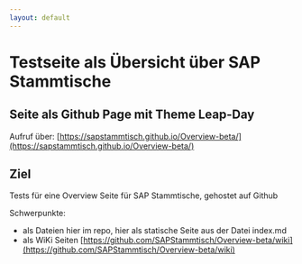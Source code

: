 ```yaml
---
layout: default
---
```


# Testseite als Übersicht über SAP Stammtische

## Seite als Github Page mit Theme Leap-Day

Aufruf über: [https://sapstammtisch.github.io/Overview-beta/](https://sapstammtisch.github.io/Overview-beta/)

## Ziel

Tests für eine Overview Seite für SAP Stammtische, gehostet auf Github

Schwerpunkte:

- als Dateien hier im repo, hier als statische Seite aus der Datei index.md
- als WiKi Seiten [https://github.com/SAPStammtisch/Overview-beta/wiki](https://github.com/SAPStammtisch/Overview-beta/wiki)
